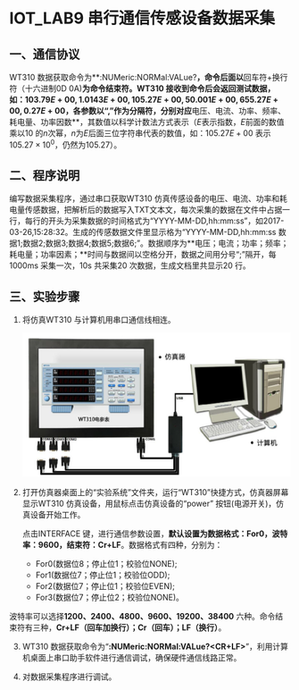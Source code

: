 # IOT_LAB9 串行通信传感设备数据采集

## 一、通信协议

WT310 数据获取命令为**:NUMeric:NORMal:VALue?**，命令后面以**回车符+换行符（十六进制0D 0A)**为命令结束符。WT310 接收到命令后会返回测试数据，如：$103.79E+00,1.0143E+00,105.27E+00,50.001E+00,655.27E+00,0.27E+00$，各参数以“,”作为分隔符，分别对应**电压、电流、功率、频率、耗电量、功率因数**，其数值以科学计数法方式表示（$E$表示指数，$E$前面的数值乘以$10$ 的$n$次幂，$n$为$E$后面三位字符串代表的数值，如：$105.27E+00$ 表示$105.27\times10^0$，仍然为$105.27$）。

## 二、程序说明

编写数据采集程序，通过串口获取WT310 仿真传感设备的电压、电流、功率和耗电量传感数据，把解析后的数据写入TXT文本文，每次采集的数据在文件中占据一行，每行的开头为采集数据的时间格式为“YYYY-MM-DD,hh:mm:ss”，如2017-03-26,15:28:32。生成的传感数据文件里显示格为“YYYY-MM-DD,hh:mm:ss 数据1;数据2;数据3;数据4;数据5;数据6;”。数据顺序为**电压；电流；功率；频率；耗电量；功率因素；**时间与数据间以空格分开，数据之间用分号“;”隔开，每1000ms 采集一次，10s 共采集20 次数据，生成文档里共显示20 行。

## 三、实验步骤

1. 将仿真WT310 与计算机用串口通信线相连。

   <div align=center>
   <img width="500" src="../Serial_Port_Test/img/WT310仿真设备与计算机实体相连.PNG"/>
   </div>

2. 打开仿真器桌面上的“实验系统”文件夹，运行“WT310”快捷方式，仿真器屏幕显示WT310 仿真设备，用鼠标点击仿真设备的“power” 按钮(电源开关)，仿真设备开始工作。

   点击INTERFACE 键，进行通信参数设置，**默认设置为数据格式：For0，波特率：9600，结束符：Cr+LF**。数据格式有四种，分别为：

   - For0(数据位8；停止位1；校验位NONE);
   - For1(数据位7；停止位1；校验位ODD);
   - For2(数据位7；停止位1；校验位EVEN);
   - For3(数据位7；停止位2；校验位NONE)。
   
波特率可以选择**1200、2400、4800、9600、19200、38400** 六种。命令结束符有三种，**Cr+LF（回车加换行）；Cr（回车）；LF（换行）**。

3. WT310 数据获取命令为“**:NUMeric:NORMal:VALue?<CR+LF>**”，利用计算机桌面上串口助手软件进行通信调试，确保硬件通信线路正常。

4. 对数据采集程序进行调试。
